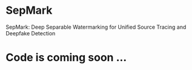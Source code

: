 # SepMark
SepMark: Deep Separable Watermarking for Unified Source Tracing and Deepfake Detection  
# Code is coming soon ...

